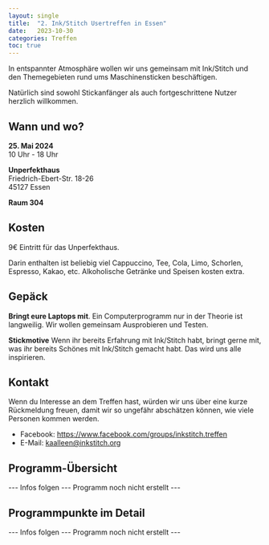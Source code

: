 ```yaml
---
layout: single
title:  "2. Ink/Stitch Usertreffen in Essen"
date:   2023-10-30
categories: Treffen
toc: true
---
```

In entspannter Atmosphäre wollen wir uns gemeinsam mit Ink/Stitch und den Themegebieten rund ums Maschinensticken beschäftigen.

Natürlich sind sowohl Stickanfänger als auch fortgeschrittene Nutzer herzlich willkommen.

## Wann und wo?

**25. Mai 2024**<br>
10 Uhr - 18 Uhr

**Unperfekthaus**<br>
Friedrich-Ebert-Str. 18-26<br>
45127 Essen

**Raum 304**

## Kosten

9€ Eintritt für das Unperfekthaus.

Darin enthalten ist beliebig viel Cappuccino, Tee, Cola, Limo, Schorlen, Espresso, Kakao, etc.
Alkoholische Getränke und Speisen kosten extra.

## Gepäck

**Bringt eure Laptops mit**.
Ein Computerprogramm nur in der Theorie ist langweilig.
Wir wollen gemeinsam Ausprobieren und Testen.

**Stickmotive**
Wenn ihr bereits Erfahrung mit Ink/Stitch habt, bringt gerne mit, was ihr bereits Schönes mit Ink/Stitch gemacht habt.
Das wird uns alle inspirieren.

## Kontakt

Wenn du Interesse an dem Treffen hast, würden wir uns über eine kurze Rückmeldung freuen, damit wir so ungefähr abschätzen können, wie viele Personen kommen werden.

* Facebook: <https://www.facebook.com/groups/inkstitch.treffen>
* E-Mail: kaalleen@inkstitch.org

## Programm-Übersicht

--- Infos folgen --- Programm noch nicht erstellt ---

## Programmpunkte im Detail

--- Infos folgen --- Programm noch nicht erstellt ---
